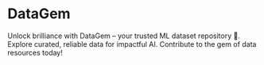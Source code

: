 # DataGem
Unlock brilliance with DataGem – your trusted ML dataset repository 🌟. Explore curated, reliable data for impactful AI. Contribute to the gem of data resources today!
